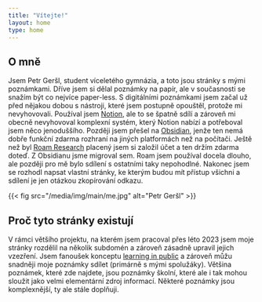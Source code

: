 ```yaml
---
title: "Vítejte!"
layout: home
type: home
---
```

## O mně

Jsem Petr Geršl, student víceletého gymnázia, a toto jsou stránky s mými poznámkami. Dříve jsem si dělal poznámky na papír, ale v současnosti se snažím být co nejvíce paper-less. S digitálními poznámkami jsem začal už před nějakou dobou s nástroji, které jsem postupně opouštěl, protože mi nevyhovovali. Používal jsem [Notion](https://www.notion.so/), ale to se špatně sdílí a zároveň mi obecně nevyhovoval komplexní systém, který Notion nabízí a potřeboval jsem něco jenoduššího. Později jsem přešel na [Obsidian](https://www.obsidian.md/), jenže ten nemá dobře funkční zdarma rozhraní na jiných platformách než na počítači. Ještě než byl [Roam Research](https://www.roamresearch.com/) placený jsem si založil účet a ten držím zdarma doteď. Z Obsidianu jsme migroval sem. Roam jsem používal docela dlouho, ale později pro mě bylo sdílení s ostatními taky nepohodlné. Nakonec jsem se rozhodl napsat vlastní stránky, ke kterým budou mít přístup všichni a sdílení je jen otázkou zkopírování odkazu.

{{< fig src="/media/img/main/me.jpg" alt="Petr Geršl" >}}

## Proč tyto stránky existují

V rámci většího projektu, na kterém jsem pracoval přes léto 2023 jsem moje stránky rozdělil na několik subdomén a zároveň zásadně upravil jejich vzezření. Jsem fanoušek konceptu [learning in public](https://www.swyx.io/learn-in-public) a zároveň můžu snadněji moje poznámky sdílet (primárně s mými spolužáky). Většina poznámek, které zde najdete, jsou poznámky školní, které ale i tak mohou sloužit jako velmi elementární zdroj informací. Některé poznámky jsou komplexnější, ty ale stále doplňuji.